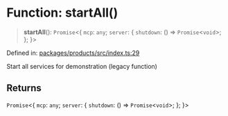 # Function: startAll()

> **startAll**(): `Promise`\<\{ `mcp`: `any`; `server`: \{ `shutdown`: () => `Promise`\<`void`\>; \}; \}\>

Defined in: [packages/products/src/index.ts:29](https://github.com/happyvertical/smrt/blob/3e10e04571f8229dee5c87ee2f9b9b06c6c49f12/packages/products/src/index.ts#L29)

Start all services for demonstration (legacy function)

## Returns

`Promise`\<\{ `mcp`: `any`; `server`: \{ `shutdown`: () => `Promise`\<`void`\>; \}; \}\>
